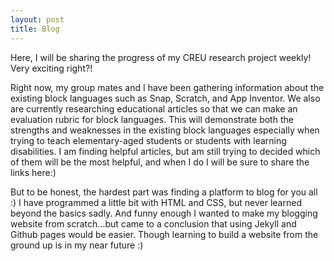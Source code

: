 ```yaml
---
layout: post
title: Blog
---
```


Here, I will be sharing the progress of my CREU research project weekly! Very exciting right?!

Right now, my group mates and I have been gathering information about the existing block languages such as Snap, Scratch,
and App Inventor. We also are currently researching educational articles so that we can make an evaluation rubric for block languages.
This will demonstrate both the strengths and weaknesses in the existing block languages especially when trying to teach elementary-aged
students or students with learning disabilities. I am finding helpful articles, but am still trying to decided which of them will be the
most helpful, and when I do I will be sure to share the links here:) 

But to be honest, the hardest part was finding a platform to blog for you all :) I have programmed a little bit with HTML and CSS, but
never learned beyond the basics sadly. And funny enough I wanted to make my blogging website from scratch...but came to a conclusion that
using Jekyll and Github pages would be easier. Though learning to build a website from the ground up is in my near future :)

